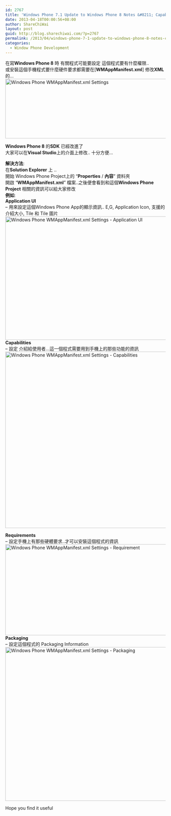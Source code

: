```yaml
---
id: 2767
title: 'Windows Phone 7.1 Update to Windows Phone 8 Notes &#8211; Capabilities'
date: 2013-04-18T00:00:56+08:00
author: ShareChiWai
layout: post
guid: http://blog.sharechiwai.com/?p=2767
permalink: /2013/04/windows-phone-7-1-update-to-windows-phone-8-notes-capabilities/
categories:
  - Window Phone Development
---
```

在寫**Windows Phone 8** 時 有關程式可能要設定 這個程式要有什麼權限..  
或安裝這個手機程式要什麼硬件要求都需要在[**WMAppManifest.xml**] 修改**XML**的&#8230;  
[<img class="alignnone size-full wp-image-2772" alt="Windows Phone WMAppManifest.xml Settings " src="https://i1.wp.com/blog.sharechiwai.com/wp-content/uploads/2013/05/WMAppMainiFest.png?resize=534%2C187" width="534" height="187" data-recalc-dims="1" />](https://i1.wp.com/blog.sharechiwai.com/wp-content/uploads/2013/05/WMAppMainiFest.png)

**Windows Phone 8** 的**SDK** 已經改進了  
大家可以在**Visual Studio**上的介面上修改.. 十分方便&#8230;

**解決方法**:  
在**Solution Explorer** 上 ..  
開始 Windows Phone Project上的 &#8220;**Properties** / **內容**&#8221; 資料夾  
開啟 &#8220;**WMAppManifest.xml**&#8221; 檔案..之後便會看到和這個**Windows Phone Project** 相關的資訊可以給大家修改  
**例如**:  
**Application UI**  
&#8211; 用來設定這個Windows Phone App的顯示資訊.. E,G, Application Icon, 支援的介紹大小, Tile 和 Tile 圖片  
[<img class="alignnone size-full wp-image-2768" alt="Windows Phone WMAppManifest.xml Settings - Application UI" src="https://i2.wp.com/blog.sharechiwai.com/wp-content/uploads/2013/05/WPAppUI.png?resize=625%2C388" width="625" height="388" data-recalc-dims="1" />](https://i2.wp.com/blog.sharechiwai.com/wp-content/uploads/2013/05/WPAppUI.png)  
**Capabilities**  
&#8211; 設定 介紹給使用者&#8230;這一個程式需要用到手機上的那些功能的資訊  
[<img class="alignnone size-full wp-image-2769" alt="Windows Phone WMAppManifest.xml Settings - Capabilities" src="https://i0.wp.com/blog.sharechiwai.com/wp-content/uploads/2013/05/WPCapabilities.png?resize=625%2C554" width="625" height="554" data-recalc-dims="1" />](https://i0.wp.com/blog.sharechiwai.com/wp-content/uploads/2013/05/WPCapabilities.png)

**Requirements**  
&#8211; 設定手機上有那些硬體要求..才可以安裝這個程式的資訊  
[<img class="alignnone size-full wp-image-2770" alt="Windows Phone WMAppManifest.xml Settings - Requirement" src="https://i0.wp.com/blog.sharechiwai.com/wp-content/uploads/2013/05/WPRequirement.png?resize=625%2C286" width="625" height="286" data-recalc-dims="1" />](https://i0.wp.com/blog.sharechiwai.com/wp-content/uploads/2013/05/WPRequirement.png)  
**Packaging**  
&#8211; 設定這個程式的 Packaging Information  
[<img class="alignnone size-full wp-image-2771" alt="Windows Phone WMAppManifest.xml Settings - Packaging" src="https://i2.wp.com/blog.sharechiwai.com/wp-content/uploads/2013/05/WPPackaging.png?resize=625%2C483" width="625" height="483" data-recalc-dims="1" />](https://i2.wp.com/blog.sharechiwai.com/wp-content/uploads/2013/05/WPPackaging.png)

Hope you find it useful